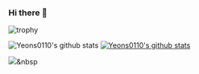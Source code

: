 ### Hi there 👋

<!--
**Yeons0110/Yeons0110** is a ✨ _special_ ✨ repository because its `README.md` (this file) appears on your GitHub profile.

Here are some ideas to get you started:

- 🔭 I’m currently working on ...
- 🌱 I’m currently learning ...
- 👯 I’m looking to collaborate on ...
- 🤔 I’m looking for help with ...
- 💬 Ask me about ...
- 📫 How to reach me: ...
- 😄 Pronouns: ...
- ⚡ Fun fact: ...
-->


![trophy](https://github-profile-trophy.vercel.app/?username=Yeons0110)

![Yeons0110's github stats](https://github-readme-stats.vercel.app/api?username=Yeons0110&show_icons=true)
[![Yeons0110's github stats](https://github-readme-stats.vercel.app/api/top-langs/?username=Yeons0110&show_icons=true&hide_border=true&title_color=004386&icon_color=004386&layout=compact)](https://github.com/Yeons0110)

<!-- <img src="https://img.shields.io/badge/디스플레이될_아이콘명-원하는컬러?style=flat-square&logo=추가하고싶은_아이콘의_정식명칭&logoColor=로고컬러"/> -->
<!-- <img src="https://img.shields.io/badge/쓰고자하는_텍스트-컬러코드?style=flat-square&logo=simpleicons에서_아이콘이름&logoColor=white"/></a>&nbsp  -->
<img src="https://img.shields.io/badge/NodeJS-3766AB?style=flat-square&logo=NodeJS&logoColor=white"/></a>&nbsp 
